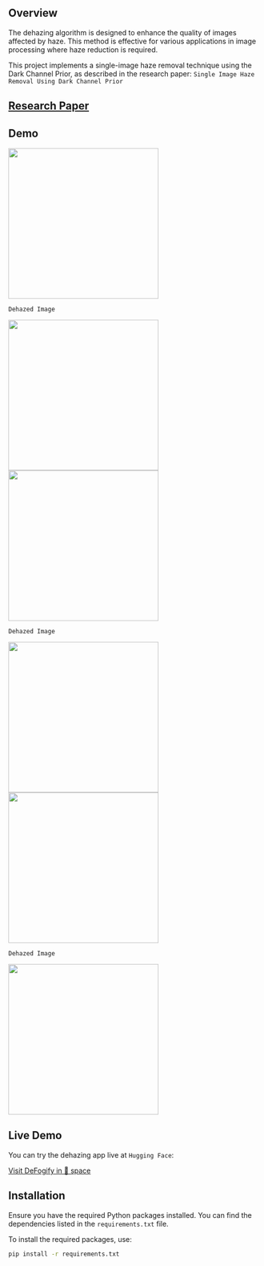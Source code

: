 

## Overview

The dehazing algorithm is designed to enhance the quality of images affected by haze. This method is effective for various applications in image processing where haze reduction is required.

This project implements a single-image haze removal technique using the Dark Channel Prior, as described in the research paper: ``Single Image Haze Removal Using Dark Channel Prior``

## [Research Paper](https://ieeexplore.ieee.org/document/5567108)



## Demo 


<img src ="https://github.com/user-attachments/assets/efe6e3c9-2d50-43d8-9218-beb2dbd9fd83" height= 300 >

``Dehazed Image``


<img src ="https://github.com/user-attachments/assets/657268d3-7c28-4c13-ad85-c97fdf1fa2e0" height= 300 >



<img src ="https://github.com/user-attachments/assets/e16e378c-7ebd-4dff-8d6b-d9aef5ab644f" height= 300 >

``Dehazed Image``

<img src ="https://github.com/user-attachments/assets/ac08593d-2579-4496-bb64-a9b48ed7b4d4" height= 300 >




<img src ="https://github.com/user-attachments/assets/870fcd06-28ac-4c15-b5c2-03e05f515321" height= 300 >

``Dehazed Image``

<img src ="https://github.com/user-attachments/assets/e898ee3f-662a-441a-b38f-2362291931df" height= 300 >



## Live Demo

You can try the dehazing app live at ``Hugging Face``:

[Visit DeFogify in 🤗 space](https://huggingface.co/spaces/MLap/deFogify)

## Installation

Ensure you have the required Python packages installed. You can find the dependencies listed in the `requirements.txt` file.

To install the required packages, use:

```bash
pip install -r requirements.txt
```


